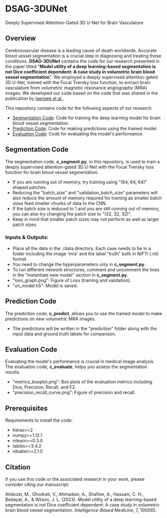 # DSAG-3DUNet
Deeply Supervised Attention-Gated 3D U-Net for Brain Vasculature

## Overview

Cerebrovascular disease is a leading cause of death worldwide. Accurate blood vessel segmentation is a crucial step in diagnosing and treating these conditions. **DSAG-3DUNet** contains the code for our research presented in the paper titled "**Model utility of a deep learning-based segmentation is not Dice coefficient dependent: A case study in volumetric brain blood vessel segmentation**". We employed a deeply supervised attention-gated 3D U-Net, trained with the Focal Tversky loss function, to extract brain vasculature from volumetric magnetic resonance angiography (MRA) images. We developed our code based on the code that was shared in the publication by [Isensee et al.](https://link.springer.com/chapter/10.1007/978-3-319-75238-9_25).

This repository contains code for the following aspects of our research:

- [Segmentation Code](#segmentation-code): Code for training the deep learning model for brain blood vessel segmentation.
- [Prediction Code](#prediction-code): Code for making predictions using the trained model.
- [Evaluation Code](#evaluation-code): Code for evaluating the model's performance.

## Segmentation Code

The segmentation code, **c_segment.py**, in this repository, is used to train a deeply supervised attention-gated 3D U-Net with the Focal Tversky loss function for brain blood vessel segmentation.
- If you are running out of memory, try training using "(64, 64, 64)" shaped patches.
- Reducing the "batch_size" and "validation_batch_size" parameters will also reduce the amount of memory required for training as smaller batch sizes feed smaller chunks of data to the CNN.
- If the batch size is reduced to 1 and you are still running out of memory, you can also try changing the patch size to "(32, 32, 32)".
- Keep in mind that smaller patch sizes may not perform as well as larger patch sizes.

### Inputs & Outputs:
- Place all the data in the ./data directory. Each case needs to be in a folder including the image 'mra' and the label "truth" both in NIFTI (.nii) format.
- You need to change the hyperparameters only in **c_segment.py**.
- To run different network structures, comment and uncomment the lines in the "instantiate new model" section in **c_segment.py**.
- "loss_graph.png": Figure of Loss (training and validation).
- "un_model.h5": Model is saved. 

## Prediction Code

The prediction code, **c_predict**, allows you to use the trained model to make predictions on new volumetric MRA images.
- The predictions will be written in the "prediction" folder along with the input data and ground truth labels for comparison.

## Evaluation Code

Evaluating the model's performance is crucial in medical image analysis. The evaluation code, **c_evaluate**, helps you assess the segmentation results.
- "metrics_boxplot.png": Box plots of the evaluation metrics including Dice, Precision, Recall, and F2. 
- "precision_recall_curve.png": Figure of precision and recall.

## Prerequisites

Requirements to install the code:

- Keras>=2
- numpy>=1.12.1
- nilearn>=0.3.0
- tables>=3.4.2
- nibabel>=2.1.0

## Citation

If you use this code or the associated research in your work, please consider citing our manuscript:

Alidoost, M., Ghodrati, V., Ahmadian, A., Shafiee, A., Hassani, C. H., Bedayat, A., & Wilson, J. L. (2023). Model utility of a deep learning-based segmentation is not Dice coefficient dependent: A case study in volumetric brain blood vessel segmentation. *Intelligence-Based Medicine*, 7, 100092.
